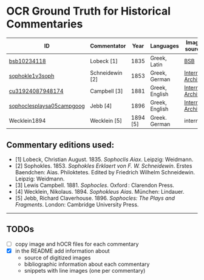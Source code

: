 # OCR Ground Truth for Historical Commentaries


|        ID     | Commentator     | Year | Languages | Image source | Line example |
|---------------|-----------------|------|-----------|--------------|--------------|
| [bsb10234118](./bsb10234118/)   | Lobeck [1]      | 1835 | Greek, Latin |[BSB](http://mdz-nbn-resolving.de/urn:nbn:de:bvb:12-bsb10234118-7)      | ![](bsb10234118/GT-pairs/bsb10234118_0096_28.png)|
|[sophokle1v3soph](sophokle1v3soph)| Schneidewin [2] | 1853  | Greek, German | [Internet Archive](https://archive.org/details/sophokle1v3soph/page/n49/mode/2up) | ![](sophokle1v3soph/GT-pairs/sophokle1v3soph_0140_30.png)|
| [cu31924087948174](./cu31924087948174/) | Campbell [3]    | 1881  | Greek, English | [Internet Archive]( https://archive.org/details/cu31924087948174) | ![](cu31924087948174/GT-pairs/cu31924087948174_0063_70.png) |
| [sophoclesplaysa05campgoog](./sophoclesplaysa05campgoog/) |Jebb [4] | 1896  | Greek, English | [Internet Archive](https://archive.org/details/sophoclesplaysa05campgoog) | ![](sophoclesplaysa05campgoog/GT-pairs/sophoclesplaysa05campgoog_0136_55.png) |
| Wecklein1894  | Wecklein [5]  | 1894 [5] | Greek. German | internal | ![](Wecklein1894/GT-pairs/Wecklein1894_0087_6.png) |  

## Commentary editions used:

- [1] Lobeck, Christian August. 1835. *Sophoclis Aiax*. Leipzig: Weidmann.
- [2] Sophokles. 1853. *Sophokles Erklaert von F. W. Schneidewin*. Erstes Baendchen: Aias. Philoktetes. Edited by Friedrich Wilhelm Schneidewin. Leipzig: Weidmann.
- [3] Lewis Campbell. 1881. *Sophocles*. Oxford : Clarendon Press.
- [4] Wecklein, Nikolaus. 1894. *Sophokleus Aias*. München: Lindauer.
- [5] Jebb, Richard Claverhouse. 1896. *Sophocles: The Plays and Fragments*. London: Cambridge University Press.



----

## TODOs

- [ ] copy image and hOCR files for each commentary
- [x] in the README add information about
    - source of digitized images
    - bibliographic information about each commentary
    - snippets with line images (one per commentary)